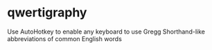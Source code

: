 # qwertigraphy
Use AutoHotkey to enable any keyboard to use Gregg Shorthand-like abbreviations of common English words
